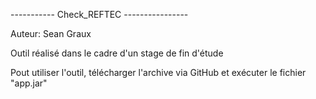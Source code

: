 ----------- Check_REFTEC ----------------

Auteur: Sean Graux

Outil réalisé dans le cadre d'un stage de fin d'étude

Pout utiliser l'outil, télécharger l'archive via GitHub et exécuter le fichier "app.jar"
